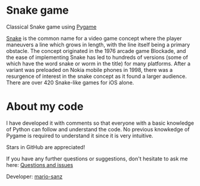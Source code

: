 # Snake game #
Classical Snake game using [Pygame][pygame]

[Snake][snake] is the common name for a video game concept where the player maneuvers a line which grows in length, with the line itself being a primary obstacle. The concept originated in the 1976 arcade game Blockade, and the ease of implementing Snake has led to hundreds of versions (some of which have the word snake or worm in the title) for many platforms. After a variant was preloaded on Nokia mobile phones in 1998, there was a resurgence of interest in the snake concept as it found a larger audience. There are over 420 Snake-like games for iOS alone.


# About my code #

I have developed it with comments so that everyone with a basic knowledge of Python can follow and understand the code.
No previous knowkedge of Pygame is required to understand it since it is very intuitive.

Stars in GitHub are appreciated!

If you have any further questions or suggestions, don't hesitate to ask me here: [Questions and issues][issues-page]

Developer: [mario-sanz][mariosanz]

<!-- References -->
[snake]: https://en.wikipedia.org/wiki/Snake_(video_game_genre)
[pygame]: https://www.pygame.org/news
[mariosanz]: https://github.com/mario-sanz
[issues-page]: https://github.com/mario-sanz/Snake-game/issues
